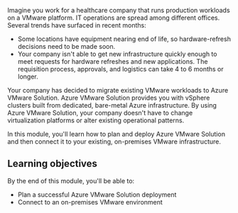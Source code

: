 Imagine you work for a healthcare company that runs production workloads on a VMware platform. IT operations are spread among different offices. Several trends have surfaced in recent months:

- Some locations have equipment nearing end of life, so hardware-refresh decisions need to be made soon.
- Your company isn't able to get new infrastructure quickly enough to meet requests for hardware refreshes and new applications. The requisition process, approvals, and logistics can take 4 to 6 months or longer.

Your company has decided to migrate existing VMware workloads to Azure VMware Solution. Azure VMware Solution provides you with vSphere clusters built from dedicated, bare-metal Azure infrastructure. By using Azure VMware Solution, your company doesn't have to change virtualization platforms or alter existing operational patterns.

In this module, you'll learn how to plan and deploy Azure VMware Solution and then connect it to your existing, on-premises VMware infrastructure.

## Learning objectives

By the end of this module, you'll be able to:

- Plan a successful Azure VMware Solution deployment
- Connect to an on-premises VMware environment
